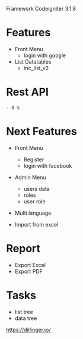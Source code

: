 Framework Codeigniter 3.1.8

# Features
  - Front Menu
    - login with google
  - List Datatables
  	- inc_list_v2

# Rest API
	- 0 %

# Next Features
  - Front Menu
    - Register
    - login with facebook

  - Admin Menu
    - users data
    - roles
    - user role

  - Multi language
  - Import from excel

# Report
  - Export Excel
  - Export PDF

# Tasks
  - list tree
  - data tree

https://dillinger.io/